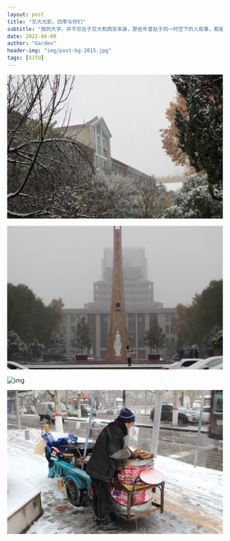 ```yaml
---
layout: post
title: "交大光影，四季与你们"
subtitle: "我的大学，并不仅在于交大和西安本身，那些年曾处于同一时空下的人和事，都是我的大学独一无二的部分。"
date: 2022-06-09
author: "Garden"
header-img: "img/post-bg-2015.jpg"
tags: [XJTU]
---
```



![img](/img/IMG_3311.jpg)

![img](/img/IMG_3419.jpg)

![img](/img/IMG_3491.jpg)

![img](/img/IMG_3505.jpg)

